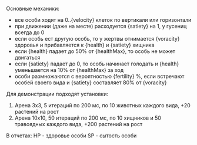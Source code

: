 Основные механики:
- все особи ходят на 0..{velocity} клеток по вертикали или горизонтали
- при движении (даже на месте) расходуется {satiety} на 1, у гусениц всегда до 0
- если особь ест другую особь, то у жертвы отнимается {voracity} здоровья и прибавляется к {health} и {satiety} хищника
- если {health} падает до 50% от {healthMax}, то особь не может двигаться
- если {satiety} падает до 0, то особь начинает голодать и {health} уменьшается на 10% от {healthMax} за ход
- особи размножаются с вероятностью {fertility} %, если встречают особей своего вида и {satiety} составляет 80% от {voracity}

Для демонстрации подходят установки:
1. Арена 3х3, 5 итераций по 200 мс, по 10 животных каждого вида, +20 растений на рост
2. Арена 10х10, 50 итераций по 200 мс, по 10 хищников и 50 травоядных каждого вида, +200 растений на рост

В отчетах:
HP - здоровье особи
SP - сытость особи